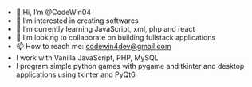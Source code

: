 - 👋 Hi, I’m @CodeWin04
- 👀 I’m interested in creating softwares
- 🌱 I’m currently learning JavaScript, xml, php and react
- 💞️ I’m looking to collaborate on building fullstack applications
- 📫 How to reach me: codewin4dev@gmail.com
- I work with Vanilla JavaScript, PHP, MySQL
- I  program simple python games with pygame and tkinter and desktop applications using tkinter and PyQt6

<!---
CodeWin04/CodeWin04 is a ✨ special ✨ repository because its `README.md` (this file) appears on your GitHub profile.
You can click the Preview link to take a look at your changes.
--->
